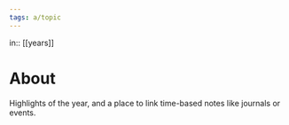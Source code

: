 ```yaml
---
tags: a/topic
---
```

in:: [[years]]

# About
Highlights of the year, and a place to link time-based notes like journals or events.
